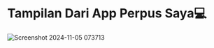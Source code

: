# Tampilan Dari App Perpus Saya💻
![Screenshot 2024-11-05 073713](https://github.com/user-attachments/assets/dd5e792d-3351-4ca8-9772-96c8fee5596a)
